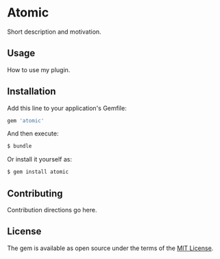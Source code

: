 # Atomic
Short description and motivation.

## Usage
How to use my plugin.

## Installation
Add this line to your application's Gemfile:

```ruby
gem 'atomic'
```

And then execute:
```bash
$ bundle
```

Or install it yourself as:
```bash
$ gem install atomic
```

## Contributing
Contribution directions go here.

## License
The gem is available as open source under the terms of the [MIT License](https://opensource.org/licenses/MIT).
